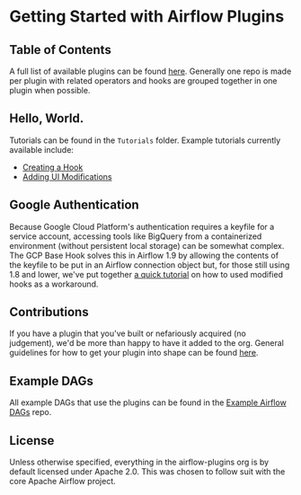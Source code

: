 # Getting Started with Airflow Plugins

## Table of Contents
A full list of available plugins can be found [here](https://github.com/airflow-plugins/Getting-Started/blob/master/table-of-contents.md).
Generally one repo is made per plugin with related operators and hooks are grouped together in one plugin when possible.

## Hello, World.
Tutorials can be found in the `Tutorials` folder. Example tutorials currently available include:
- [Creating a Hook](https://github.com/airflow-plugins/Getting-Started/blob/master/Tutorial/creating-hook.md)
- [Adding UI Modifications](https://github.com/airflow-plugins/Getting-Started/blob/master/Tutorial/creating-ui-modification.md)

## Google Authentication
Because Google Cloud Platform's authentication requires a keyfile for a service account, accessing tools like BigQuery from a containerized environment (without persistent local storage) can be somewhat complex. The GCP Base Hook solves this in Airflow 1.9 by allowing the contents of the keyfile to be put in an Airflow connection object but, for those still using 1.8 and lower, we've put together [a quick tutorial](Tutorial/gcp_example/README.md) on how to used modified hooks as a workaround.

## Contributions
If you have a plugin that you've built or nefariously acquired (no judgement), we'd be more than happy to have it added to the org. General guidelines for how to get your plugin into shape can be found [here](https://github.com/airflow-plugins/Getting-Started/blob/master/Contributing/contribution-guidelines.md).

## Example DAGs
All example DAGs that use the plugins can be found in the [Example Airflow DAGs](https://github.com/airflow-plugins/Example-Airflow-DAGs) repo.

## License
Unless otherwise specified, everything in the airflow-plugins org is by default licensed under Apache 2.0. This was chosen to follow suit with the core Apache Airflow project.
